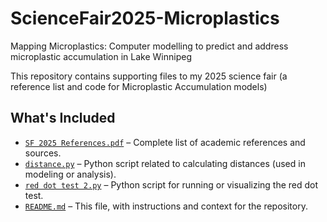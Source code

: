 # ScienceFair2025-Microplastics

Mapping Microplastics: Computer modelling to predict and address microplastic accumulation in Lake Winnipeg

This repository contains supporting files to my 2025 science fair (a reference list and code for Microplastic Accumulation models)

## What's Included

- [`SF 2025 References.pdf`](./SF%202025%20References.pdf) – Complete list of academic references and sources.
- [`distance.py`](./distance.py) – Python script related to calculating distances (used in modeling or analysis).
- [`red dot test 2.py`](./red%20dot%20test%202.py) – Python script for running or visualizing the red dot test.
- [`README.md`](./README.md) – This file, with instructions and context for the repository.
